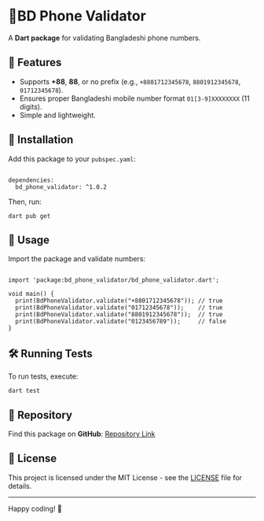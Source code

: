 <h1>📱BD Phone Validator</h1>

<p>A <strong>Dart package</strong> for validating Bangladeshi phone numbers.</p>

<h2>🚀 Features</h2>
<ul>
  <li>Supports <strong>+88</strong>, <strong>88</strong>, or no prefix (e.g., <code>+8801712345678</code>, <code>8801912345678</code>, <code>01712345678</code>).</li>
  <li>Ensures proper Bangladeshi mobile number format <code>01[3-9]XXXXXXXX</code> (11 digits).</li>
  <li>Simple and lightweight.</li>
</ul>

<h2>📌 Installation</h2>

<p>Add this package to your <code>pubspec.yaml</code>:</p>

<pre><code>
dependencies:
  bd_phone_validator: ^1.0.2
</code></pre>

<p>Then, run:</p>

<pre><code>dart pub get</code></pre>

<h2>🎯 Usage</h2>

<p>Import the package and validate numbers:</p>

<pre><code>
import 'package:bd_phone_validator/bd_phone_validator.dart';

void main() {
  print(BdPhoneValidator.validate("+8801712345678")); // true
  print(BdPhoneValidator.validate("01712345678"));    // true
  print(BdPhoneValidator.validate("8801912345678"));  // true
  print(BdPhoneValidator.validate("0123456789"));     // false
}
</code></pre>

<h2>🛠️ Running Tests</h2>

<p>To run tests, execute:</p>

<pre><code>dart test</code></pre>

<h2>🔗 Repository</h2>

<p>Find this package on <strong>GitHub</strong>: <a href="https://github.com/jihanurrahman33/bd_phone_validator">Repository Link</a></p>

<h2>📜 License</h2>

<p>This project is licensed under the MIT License - see the <a href="LICENSE">LICENSE</a> file for details.</p>

<hr>

<p>Happy coding! 🚀</p>
